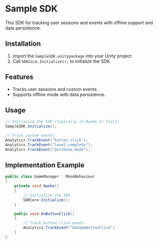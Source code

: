 # Sample SDK

This SDK for tracking user sessions and events with offline support and data persistence.

## Installation
1. Import the `SampleSDK.unitypackage` into your Unity project
2. Call `SDKCore.Initialize();` to initialize the SDK.

## Features
- Tracks user sessions and custom events.
- Supports offline mode with data persistence.

## Usage
```csharp
// Initialize the SDK (typically in Awake or Start)
SampleSDK.Initialize();

// Track custom events
Analytics.TrackEvent("button_click");
Analytics.TrackEvent("level_complete");
Analytics.TrackEvent("purchase_made");
```

## Implementation Example
```csharp
public class GameManager : MonoBehaviour
{
    private void Awake()
    {
        // Initialize the SDK
        SDKCore.Initialize();
    }

    public void OnButtonClick()
    {
        // Track button click event
        Analytics.TrackEvent("OnGameButtonClick")
    }
}
```